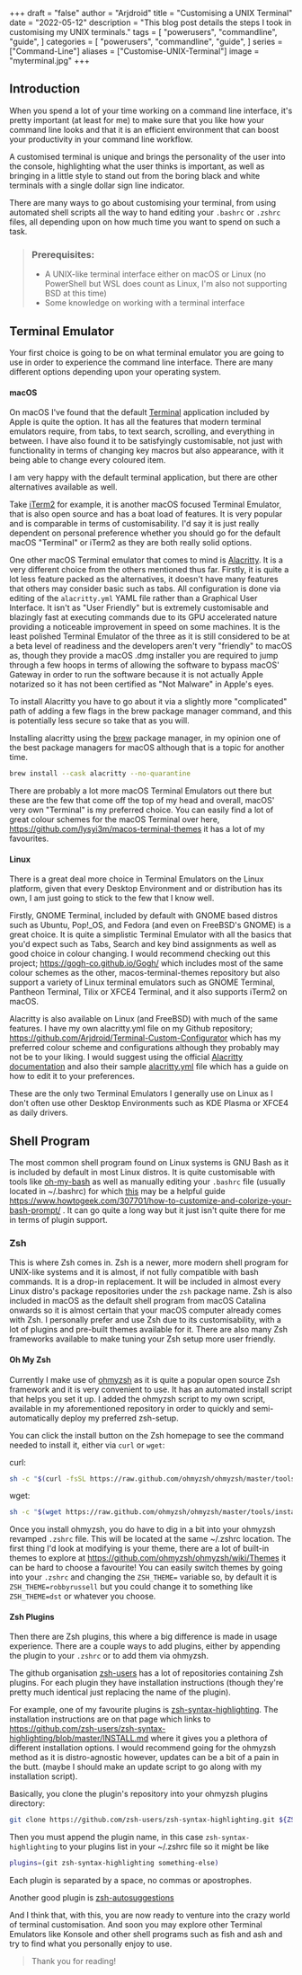 +++
draft = "false"
author = "Arjdroid"
title = "Customising a UNIX Terminal"
date = "2022-05-12"
description = "This blog post details the steps I took in customising my UNIX terminals."
tags = [
    "powerusers",
    "commandline",
    "guide",
]
categories = [
    "powerusers",
    "commandline",
    "guide",
]
series = ["Command-Line"]
aliases = ["Customise-UNIX-Terminal"]
image = "myterminal.jpg"
+++

## Introduction

When you spend a lot of your time working on a command line interface, it's pretty important (at least for me) to make sure that you like how your command line looks and that it is an efficient environment that can boost your productivity in your command line workflow.

A customised terminal is unique and brings the personality of the user into the console, highlighting what the user thinks is important, as well as bringing in a little style to stand out from the boring black and white terminals with a single dollar sign line indicator.

There are many ways to go about customising your terminal, from using automated shell scripts all the way to hand editing your `.bashrc` or `.zshrc` files, all depending upon on how much time you want to spend on such a task.

> ### Prerequisites:
>
> - A UNIX-like terminal interface either on macOS or Linux (no PowerShell but WSL does count as Linux, I'm also not supporting BSD at this time)
> - Some knowledge on working with a terminal interface

## Terminal Emulator

Your first choice is going to be on what terminal emulator you are going to use in order to experience the command line interface. There are many different options depending upon your operating system.

#### macOS

On macOS I've found that the default [Terminal](https://support.apple.com/en-gb/guide/terminal/welcome/mac) application included by Apple is quite the option. It has all the features that modern terminal emulators require, from tabs, to text search, scrolling, and everything in between. I have also found it to be satisfyingly customisable, not just with functionality in terms of changing key macros but also appearance, with it being able to change every coloured item.

I am very happy with the default terminal application, but there are other alternatives available as well.

Take [iTerm2](https://iterm2.com/) for example, it is another macOS focused Terminal Emulator, that is also open source and has a boat load of features. It is very popular and is comparable in terms of customisability. I'd say it is just really dependent on personal preference whether you should go for the default macOS "Terminal" or iTerm2 as they are both really solid options.

One other macOS Terminal emulator that comes to mind is [Alacritty](https://alacritty.org/). It is a very different choice from the others mentioned thus far. Firstly, it is quite a lot less feature packed as the alternatives, it doesn't have many features that others may consider basic such as tabs. All configuration is done via editing of the `alacritty.yml` YAML file rather than a Graphical User Interface. It isn't as "User Friendly" but is extremely customisable and blazingly fast at executing commands due to its GPU accelerated nature providing a noticeable improvement in speed on some machines. It is the least polished Terminal Emulator of the three as it is still considered to be at a beta level of readiness and the developers aren't very "friendly" to macOS as, though they provide a macOS .dmg installer you are required to jump through a few hoops in terms of allowing the software to bypass macOS' Gateway in order to run the software because it is not actually Apple notarized so it has not been certified as "Not Malware" in Apple's eyes.

To install Alacritty you have to go about it via a slightly more "complicated" path of adding a few flags in the brew package manager command, and this is potentially less secure so take that as you will.

Installing alacritty using the [brew](https://brew.sh/) package manager, in my opinion one of the best package managers for macOS although that is a topic for another time.

```bash
brew install --cask alacritty --no-quarantine
```

There are probably a lot more macOS Terminal Emulators out there but these are the few that come off the top of my head and overall, macOS' very own "Terminal" is my preferred choice.
You can easily find a lot of great colour schemes for the macOS Terminal over here, https://github.com/lysyi3m/macos-terminal-themes it has a lot of my favourites.

#### Linux

There is a great deal more choice in Terminal Emulators on the Linux platform, given that every Desktop Environment and or distribution has its own, I am just going to stick to the few that I know well.

Firstly, GNOME Terminal, included by default with GNOME based distros such as Ubuntu, Pop!\_OS, and Fedora (and even on FreeBSD's GNOME) is a great choice. It is quite a simplistic Terminal Emulator with all the basics that you'd expect such as Tabs, Search and key bind assignments as well as good choice in colour changing.
I would recommend checking out this project; https://gogh-co.github.io/Gogh/ which includes most of the same colour schemes as the other, macos-terminal-themes repository but also support a variety of Linux terminal emulators such as GNOME Terminal, Pantheon Terminal, Tilix or XFCE4 Terminal, and it also supports iTerm2 on macOS.

Alacritty is also available on Linux (and FreeBSD) with much of the same features. I have my own alacritty.yml file on my Github repository; https://github.com/Arjdroid/Terminal-Custom-Configurator which has my preferred colour scheme and configurations although they probably may not be to your liking. I would suggest using the official [Alacritty documentation](https://github.com/alacritty/alacritty/blob/master/docs/features.md) and also their sample [alacritty.yml](https://github.com/alacritty/alacritty/blob/master/alacritty.yml) file which has a guide on how to edit it to your preferences.

These are the only two Terminal Emulators I generally use on Linux as I don't often use other Desktop Environments such as KDE Plasma or XFCE4 as daily drivers.

## Shell Program

The most common shell program found on Linux systems is GNU Bash as it is included by default in most Linux distros. It is quite customisable with tools like [oh-my-bash](https://github.com/ohmybash/oh-my-bash) as well as manually editing your `.bashrc` file (usually located in ~/.bashrc) for which [this]() may be a helpful guide https://www.howtogeek.com/307701/how-to-customize-and-colorize-your-bash-prompt/ . It can go quite a long way but it just isn't quite there for me in terms of plugin support.

### Zsh

This is where Zsh comes in. Zsh is a newer, more modern shell program for UNIX-like systems and it is almost, if not fully compatible with bash commands. It is a drop-in replacement. It will be included in almost every Linux distro's package repositories under the `zsh` package name. Zsh is also included in macOS as the default shell program from macOS Catalina onwards so it is almost certain that your macOS computer already comes with Zsh.
I personally prefer and use Zsh due to its customisability, with a lot of plugins and pre-built themes available for it. There are also many Zsh frameworks available to make tuning your Zsh setup more user friendly.

#### Oh My Zsh

Currently I make use of [ohmyzsh](https://ohmyz.sh/) as it is quite a popular open source Zsh framework and it is very convenient to use. It has an automated install script that helps you set it up. I added the ohmyzsh script to my own script, available in my aforementioned repository in order to quickly and semi-automatically deploy my preferred zsh-setup.

You can click the install button on the Zsh homepage to see the command needed to install it, either via `curl` or `wget`:

curl:

```bash
sh -c "$(curl -fsSL https://raw.github.com/ohmyzsh/ohmyzsh/master/tools/install.sh)"
```

wget:

```bash
sh -c "$(wget https://raw.github.com/ohmyzsh/ohmyzsh/master/tools/install.sh -O -)"
```

Once you install ohmyzsh, you do have to dig in a bit into your ohmyzsh revamped `.zshrc` file. This will be located at the same ~/.zshrc location. The first thing I'd look at modifying is your theme, there are a lot of built-in themes to explore at https://github.com/ohmyzsh/ohmyzsh/wiki/Themes it can be hard to choose a favourite! You can easily switch themes by going into your `.zshrc` and changing the `ZSH_THEME=` variable so, by default it is `ZSH_THEME=robbyrussell` but you could change it to something like `ZSH_THEME=dst` or whatever you choose.

#### Zsh Plugins

Then there are Zsh plugins, this where a big difference is made in usage experience. There are a couple ways to add plugins, either by appending the plugin to your `.zshrc` or to add them via ohmyzsh.

The github organisation [zsh-users](https://github.com/zsh-users) has a lot of repositories containing Zsh plugins. For each plugin they have installation instructions (though they're pretty much identical just replacing the name of the plugin).

For example, one of my favourite plugins is [zsh-syntax-highlighting](https://github.com/zsh-users/zsh-syntax-highlighting). The installation instructions are on that page which links to https://github.com/zsh-users/zsh-syntax-highlighting/blob/master/INSTALL.md where it gives you a plethora of different installation options. I would recommend going for the ohmyzsh method as it is distro-agnostic however, updates can be a bit of a pain in the butt. (maybe I should make an update script to go along with my installation script).

Basically, you clone the plugin's repository into your ohmyzsh plugins directory:

```bash
git clone https://github.com/zsh-users/zsh-syntax-highlighting.git ${ZSH_CUSTOM:-~/.oh-my-zsh/custom}/plugins/zsh-syntax-highlighting
```

Then you must append the plugin name, in this case `zsh-syntax-highlighting` to your plugins list in your ~/.zshrc file so it might be like

```bash
plugins=(git zsh-syntax-highlighting something-else)
```

Each plugin is separated by a space, no commas or apostrophes.

Another good plugin is [zsh-autosuggestions](https://github.com/zsh-users/zsh-autosuggestions)

And I think that, with this, you are now ready to venture into the crazy world of terminal customisation. And soon you may explore other Terminal Emulators like Konsole and other shell programs such as fish and ash and try to find what you personally enjoy to use.

> Thank you for reading!

